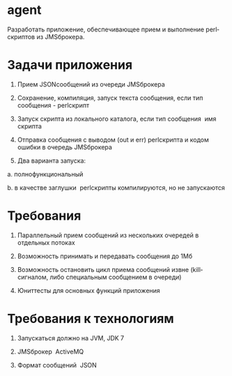 # agent

Разработать приложение, обеспечивающее прием и выполнение perl­скриптов из JMS­брокера.

# Задачи приложения

1. Прием JSON­сообщений из очереди JMS­брокера

2. Сохранение, компиляция, запуск текста сообщения, если тип сообщения - perl­скрипт

3. Запуск скрипта из локального каталога, если тип сообщения ­ имя скрипта

4. Отправка сообщения с выводом (out и err) perl­скрипта и кодом ошибки в очередь JMS­брокера

5. Два варианта запуска:

  a. полнофункциональный

  b. в качестве заглушки ­ perl­скрипты компилируются, но не запускаются

# Требования

1. Параллельный прием сообщений из нескольких очередей в отдельных потоках

2. Возможность принимать и передавать сообщения до 1Мб

3. Возможность остановить цикл приема сообщений извне (kill­сигналом, либо специальным сообщением в очереди)

4. Юнит­тесты для основных функций приложения

# Требования к технологиям

1. Запускаться должно на JVM, JDK 7

2. JMS­брокер ­ ActiveMQ

3. Формат сообщений ­ JSON
